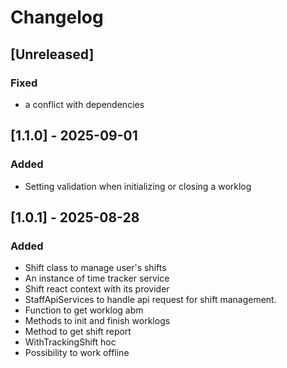 # Changelog

## [Unreleased]

### Fixed

- a conflict with dependencies

## [1.1.0] - 2025-09-01

### Added

- Setting validation when initializing or closing a worklog

## [1.0.1] - 2025-08-28

### Added

- Shift class to manage user's shifts
- An instance of time tracker service
- Shift react context with its provider
- StaffApiServices to handle api request for shift management.
- Function to get worklog abm
- Methods to init and finish worklogs
- Method to get shift report
- WithTrackingShift hoc
- Possibility to work offline
